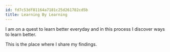 ```yaml
---
id: fd7c53df81164a7181c25d261782cd5b
title: Learning By Learning
---
```


I am on a quest to learn better everyday and in this process I discover ways to learn better.

This is the place where I share my findings.